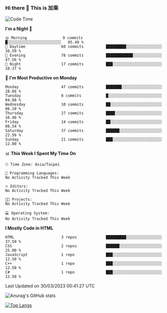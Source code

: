 ### Hi there 👋 This is 加乘



<!--START_SECTION:waka-->
![Code Time](http://img.shields.io/badge/Code%20Time-3%20hrs%2022%20mins-blue)

**I'm a Night 🦉** 

```text
🌞 Morning                9 commits           █░░░░░░░░░░░░░░░░░░░░░░░░   05.49 % 
🌆 Daytime                60 commits          █████████░░░░░░░░░░░░░░░░   36.59 % 
🌃 Evening                78 commits          ████████████░░░░░░░░░░░░░   47.56 % 
🌙 Night                  17 commits          ███░░░░░░░░░░░░░░░░░░░░░░   10.37 % 
```
📅 **I'm Most Productive on Monday** 

```text
Monday                   47 commits          ███████░░░░░░░░░░░░░░░░░░   28.66 % 
Tuesday                  8 commits           █░░░░░░░░░░░░░░░░░░░░░░░░   04.88 % 
Wednesday                10 commits          ██░░░░░░░░░░░░░░░░░░░░░░░   06.10 % 
Thursday                 27 commits          ████░░░░░░░░░░░░░░░░░░░░░   16.46 % 
Friday                   14 commits          ██░░░░░░░░░░░░░░░░░░░░░░░   08.54 % 
Saturday                 37 commits          ██████░░░░░░░░░░░░░░░░░░░   22.56 % 
Sunday                   21 commits          ███░░░░░░░░░░░░░░░░░░░░░░   12.80 % 
```


📊 **This Week I Spent My Time On** 

```text
🕑︎ Time Zone: Asia/Taipei

💬 Programming Languages: 
No Activity Tracked This Week

🔥 Editors: 
No Activity Tracked This Week

🐱‍💻 Projects: 
No Activity Tracked This Week

💻 Operating System: 
No Activity Tracked This Week
```

**I Mostly Code in HTML** 

```text
HTML                     3 repos             █████████░░░░░░░░░░░░░░░░   37.50 % 
CSS                      2 repos             ██████░░░░░░░░░░░░░░░░░░░   25.00 % 
JavaScript               1 repo              ███░░░░░░░░░░░░░░░░░░░░░░   12.50 % 
C++                      1 repo              ███░░░░░░░░░░░░░░░░░░░░░░   12.50 % 
C#                       1 repo              ███░░░░░░░░░░░░░░░░░░░░░░   12.50 % 
```




 Last Updated on 30/03/2023 00:41:27 UTC
<!--END_SECTION:waka-->


![Anurag's GitHub stats](https://github-readme-stats.vercel.app/api?username=40436michael&show_icons=true)

[![Top Langs](https://github-readme-stats.vercel.app/api/top-langs/?username=40436michael&layout=compact)](https://github.com/anuraghazra/github-readme-stats)



<!--
**40436michael/40436michael** is a ✨ _special_ ✨ repository because its `README.md` (this file) appears on your GitHub profile.

Here are some ideas to get you started:

- 🔭 I’m currently working on ...
- 🌱 I’m currently learning ...
- 👯 I’m looking to collaborate on ...
- 🤔 I’m looking for help with ...
- 💬 Ask me about ...
- 📫 How to reach me: ...
- 😄 Pronouns: ...
- ⚡ Fun fact: ...
-->
